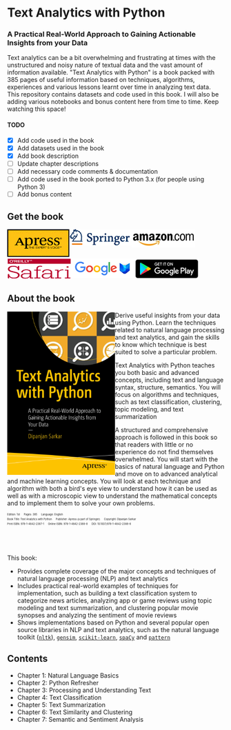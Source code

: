 # Text Analytics with Python
### A Practical Real-World Approach to Gaining Actionable Insights from your Data

Text analytics can be a bit overwhelming and frustrating at times
with the unstructured and noisy nature of textual data and the 
vast amount of information available. 
"Text Analytics with Python" is a book packed with 385 pages of useful information 
based on techniques, algorithms, experiences and various lessons learnt over time 
in analyzing text data. This repository contains datasets and code used in this book.
I will also be adding various notebooks and bonus content here from time to time. 
Keep watching this space!

#### TODO

- [x] Add code used in the book
- [x] Add datasets used in the book
- [x] Add book description
- [ ] Update chapter descriptions
- [ ] Add necessary code comments & documentation
- [ ] Add code used in the book ported to Python 3.x (for people using Python 3)
- [ ] Add bonus content

## Get the book 
<div>
<a target="_blank" href="http://www.apress.com/us/book/9781484223871">
  <img src="./image_gallery/apress_logo.png" alt="apress" align="left"/>
</a>
<a target="_blank" href="http://www.springer.com/us/book/9781484223871">
  <img src="./image_gallery/springer_logo.png" alt="springer" align="left"/>
</a>
<a target="_blank" href="https://www.amazon.com/Text-Analytics-Python-Real-World-Actionable/dp/148422387X/ref=sr_1_1?ie=UTF8&qid=1481143141&sr=8-1&keywords=text+analytics+with+python">
  <img src="./image_gallery/amazon_logo.jpg" alt="amazon" align="left"/>
</a>
<br>
</div>
<br><br><br>

<div>
<a target="_blank" href="https://www.safaribooksonline.com/library/view/text-analytics-with/9781484223871/">
  <img src="./image_gallery/safari_logo.jpg" alt="safari" align="left"/>
</a>
<a target="_blank" href="https://books.google.co.in/books?id=IimgDQAAQBAJ&dq=text+analytics+with+python&source=gbs_navlinks_s">
  <img src="./image_gallery/googlebooks_logo.png" alt="google" align="left"/>
</a>
<a target="_blank" href="https://play.google.com/store/books/details/Dipanjan_Sarkar_Text_Analytics_with_Python?id=IimgDQAAQBAJ">
  <img src="./image_gallery/googleplay_logo.png" alt="google" align="left"/>
</a>
<br>
</div>
<br><br>

## About the book 
<a target="_blank" href="https://www.amazon.com/Text-Analytics-Python-Real-World-Actionable/dp/148422387X/ref=sr_1_1?ie=UTF8&qid=1481143141&sr=8-1&keywords=text+analytics+with+python">
  <img src="./image_gallery/cover_front.png" alt="Book Cover" width="250" align="left"/>
</a>

Derive useful insights from your data using Python. 
Learn the techniques related to natural language processing and text analytics, 
and gain the skills to know which technique is best suited to solve a particular problem.

Text Analytics with Python teaches you both basic and advanced concepts, 
including text and language syntax, structure, semantics. 
You will focus on algorithms and techniques, such as text classification, 
clustering, topic modeling, and text summarization

A structured and comprehensive approach is followed in this book so that 
readers with little or no experience do not find themselves overwhelmed. 
You will start with the basics of natural language and Python and move on 
to advanced analytical and machine learning concepts. You will look at each 
technique and algorithm with both a bird's eye view to understand how it 
can be used as well as with a microscopic view to understand the mathematical 
concepts and to implement them to solve your own problems.

<div style='font-size:0.5em;'><sup>
Edition: 1st &emsp; Pages: 385 &emsp; Language: English<br/>
Book Title: Text Analytics with Python &emsp; Publisher: Apress (a part of Springer) &emsp; Copyright: Dipanjan Sarkar<br/>  
Print ISBN: 978-1-4842-2387-1 &emsp; Online ISBN: 978-1-4842-2388-8 &emsp; DOI: 10.1007/978-1-4842-2388-8<br/>
</div>


<br><br>

This book:
 - Provides complete coverage of the major concepts and 
 techniques of natural language processing (NLP) and text analytics
 - Includes practical real-world examples of techniques for implementation, 
  such as building a text classification system to categorize news articles, 
  analyzing app or game reviews using topic modeling and text summarization, 
  and clustering popular movie synopses and analyzing the sentiment of movie reviews
 - Shows implementations based on Python and several popular open source libraries 
 in NLP and text analytics, such as the natural language toolkit ([`nltk`](http://www.nltk.org/)), 
 [`gensim`](https://radimrehurek.com/gensim/), [`scikit-learn`](http://scikit-learn.org/stable/), [`spaCy`](https://spacy.io/) and [`pattern`](http://www.clips.ua.ac.be/pattern)
 
 
## Contents  

 - Chapter 1: Natural Language Basics
 - Chapter 2: Python Refresher
 - Chapter 3: Processing and Understanding Text
 - Chapter 4: Text Classification
 - Chapter 5: Text Summarization
 - Chapter 6: Text Similarity and Clustering
 - Chapter 7: Semantic and Sentiment Analysis


